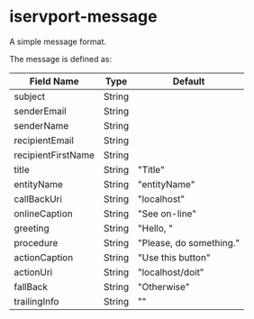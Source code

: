 # iservport-message
A simple message format.

The message is defined as:


| Field Name | Type  | Default | 
| --- | ---  | --- | 
| subject | String | | 
| senderEmail | String | | 
| senderName | String | | 
| recipientEmail | String | | 
| recipientFirstName | String | | 
| title | String | "Title" |
| entityName | String | "entityName" |
| callBackUri | String | "localhost" |
| onlineCaption | String | "See on-line" |
| greeting | String | "Hello, " |
| procedure | String | "Please, do something." |
| actionCaption | String | "Use this button" |
| actionUri | String | "localhost/doit" |
| fallBack | String | "Otherwise" |
| trailingInfo | String | "" |
